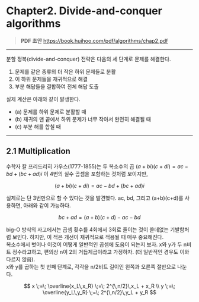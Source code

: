 # Chapter2. Divide-and-conquer algorithms

> **PDF 초안** <https://book.huihoo.com/pdf/algorithms/chap2.pdf>

---
분할 정복(divide-and-conquer) 전략은 다음의 세 단계로 문제를 해결한다. <br/>
1. 문제를 같은 종류의 더 작은 하위 문제들로 분활 <br/>
2. 이 하위 문제들을 재귀적으로 해결 <br/>
3. 부분 해답들을 결합하여 전체 해답 도출 <br/>

실제 계산은 아래와 같이 발생한다.
* (a) 문제를 하위 문제로 분활할 때
* (b) 재귀의 맨 끝에서 하위 문제가 너무 작아서 완전히 해결될 때
* (c) 부분 해를 합칠 때

---

## 2.1 Multiplication
수학자 칼 프리드리히 가우스(1777-1855)는 두 복소수의 곱 $(a + bi)(c + di) = ac - bd + (bc + ad)i$ 이 4번의 실수 곱셈을 포함하는 것처럼 보이지만, 

$$
(a + bi)(c + di) = ac - bd + (bc + ad)i
$$

실제로는 단 3번만으로 할 수 있다는 것을 발견했다. ac, bd, 그리고 (a+b)(c+d)를 사용하면, 아래와 같이 가능하다.

$$
bc + ad = (a+b)(c+d) -ac -bd
$$

big-O 방식의 사고에서는 곱셈 횟수를 4회에서 3회로 줄이는 것이 쓸데없는 기발함처럼 보인다. 하지만, 이 적은 개선이 재귀적으로 적용될 때 매우 중요해진다. <br/>
복소수에서 벗어나 이것이 어떻게 일반적인 곱셈에 도움이 되는지 보자. x와 y가 두 n비트 정수라고하고, 편의상 n이 2의 거듭제곱이라고 가정하자. (더 일반적인 경우도 이와 다르지 않음). <br/>
x와 y를 곱하는 첫 번째 단계로, 각각을 n/2비트 길이인 왼쪽과 오른쪽 절반으로 나눈다.


$$
x \;=\; \overline{x_L\,x_R} \;=\; 2^{\,n/2}\,x_L + x_R \\
y \;=\; \overline{y_L\,y_R} \;=\; 2^{\,n/2}\,y_L + y_R
$$







